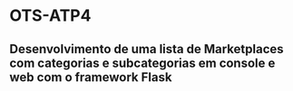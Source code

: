 # OTS-ATP4
## Desenvolvimento de uma lista de Marketplaces com categorias e subcategorias em console e web com o framework Flask